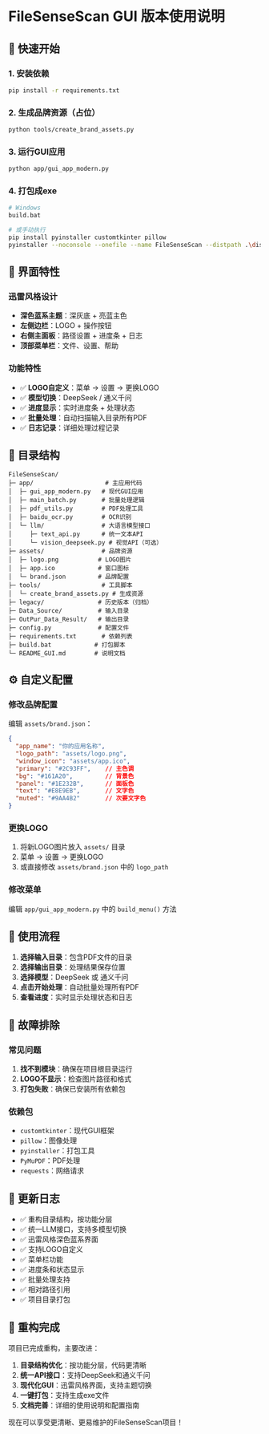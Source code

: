# FileSenseScan GUI 版本使用说明

## 🚀 快速开始

### 1. 安装依赖
```bash
pip install -r requirements.txt
```

### 2. 生成品牌资源（占位）
```bash
python tools/create_brand_assets.py
```

### 3. 运行GUI应用
```bash
python app/gui_app_modern.py
```

### 4. 打包成exe
```bash
# Windows
build.bat

# 或手动执行
pip install pyinstaller customtkinter pillow
pyinstaller --noconsole --onefile --name FileSenseScan --distpath .\dist --workpath .\build --specpath .\build --icon assets\app.ico --add-data "assets;assets" app\gui_app_modern.py
```

## 🎨 界面特性

### 迅雷风格设计
- **深色蓝系主题**：深灰底 + 亮蓝主色
- **左侧边栏**：LOGO + 操作按钮
- **右侧主面板**：路径设置 + 进度条 + 日志
- **顶部菜单栏**：文件、设置、帮助

### 功能特性
- ✅ **LOGO自定义**：菜单 → 设置 → 更换LOGO
- ✅ **模型切换**：DeepSeek / 通义千问
- ✅ **进度显示**：实时进度条 + 处理状态
- ✅ **批量处理**：自动扫描输入目录所有PDF
- ✅ **日志记录**：详细处理过程记录

## 📁 目录结构

```
FileSenseScan/
├─ app/                    # 主应用代码
│  ├─ gui_app_modern.py   # 现代GUI应用
│  ├─ main_batch.py       # 批量处理逻辑
│  ├─ pdf_utils.py        # PDF处理工具
│  ├─ baidu_ocr.py        # OCR识别
│  └─ llm/                # 大语言模型接口
│     ├─ text_api.py      # 统一文本API
│     └─ vision_deepseek.py # 视觉API（可选）
├─ assets/                # 品牌资源
│  ├─ logo.png           # LOGO图片
│  ├─ app.ico            # 窗口图标
│  └─ brand.json         # 品牌配置
├─ tools/                 # 工具脚本
│  └─ create_brand_assets.py # 生成资源
├─ legacy/               # 历史版本（归档）
├─ Data_Source/          # 输入目录
├─ OutPur_Data_Result/   # 输出目录
├─ config.py             # 配置文件
├─ requirements.txt       # 依赖列表
├─ build.bat            # 打包脚本
└─ README_GUI.md        # 说明文档
```

## ⚙️ 自定义配置

### 修改品牌配置
编辑 `assets/brand.json`：

```json
{
  "app_name": "你的应用名称",
  "logo_path": "assets/logo.png",
  "window_icon": "assets/app.ico",
  "primary": "#2C93FF",    // 主色调
  "bg": "#161A20",         // 背景色
  "panel": "#1E232B",      // 面板色
  "text": "#E8E9EB",       // 文字色
  "muted": "#9AA4B2"       // 次要文字色
}
```

### 更换LOGO
1. 将新LOGO图片放入 `assets/` 目录
2. 菜单 → 设置 → 更换LOGO
3. 或直接修改 `assets/brand.json` 中的 `logo_path`

### 修改菜单
编辑 `app/gui_app_modern.py` 中的 `build_menu()` 方法

## 🎯 使用流程

1. **选择输入目录**：包含PDF文件的目录
2. **选择输出目录**：处理结果保存位置
3. **选择模型**：DeepSeek 或 通义千问
4. **点击开始处理**：自动批量处理所有PDF
5. **查看进度**：实时显示处理状态和日志

## 🔧 故障排除

### 常见问题
1. **找不到模块**：确保在项目根目录运行
2. **LOGO不显示**：检查图片路径和格式
3. **打包失败**：确保已安装所有依赖包

### 依赖包
- `customtkinter`：现代GUI框架
- `pillow`：图像处理
- `pyinstaller`：打包工具
- `PyMuPDF`：PDF处理
- `requests`：网络请求

## 📝 更新日志

- ✅ 重构目录结构，按功能分层
- ✅ 统一LLM接口，支持多模型切换
- ✅ 迅雷风格深色蓝系界面
- ✅ 支持LOGO自定义
- ✅ 菜单栏功能
- ✅ 进度条和状态显示
- ✅ 批量处理支持
- ✅ 相对路径引用
- ✅ 项目目录打包

## 🎉 重构完成

项目已完成重构，主要改进：

1. **目录结构优化**：按功能分层，代码更清晰
2. **统一API接口**：支持DeepSeek和通义千问
3. **现代化GUI**：迅雷风格界面，支持主题切换
4. **一键打包**：支持生成exe文件
5. **文档完善**：详细的使用说明和配置指南

现在可以享受更清晰、更易维护的FileSenseScan项目！ 